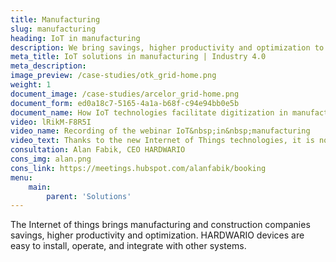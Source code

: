 ```yaml
---
title: Manufacturing
slug: manufacturing
heading: IoT in manufacturing
description: We bring savings, higher productivity and optimization to manufacturing and construction companies.
meta_title: IoT solutions in manufacturing | Industry 4.0
meta_description: 
image_preview: /case-studies/otk_grid-home.png
weight: 1
document_image: /case-studies/arcelor_grid-home.png
document_form: ed0a18c7-5165-4a1a-b68f-c94e94bb0e5b
document_name: How IoT technologies facilitate digitization in manufacturing
video: lRikM-F8R5I
video_name: Recording of the webinar IoT&nbsp;in&nbsp;manufacturing
video_text: Thanks to the new Internet of Things technologies, it is now possible to monitor production easily, quickly and affordably. You don't need to change or replace the machine, process or establish a new network.
consultation: Alan Fabik, CEO HARDWARIO
cons_img: alan.png
cons_link: https://meetings.hubspot.com/alanfabik/booking
menu:
    main:
        parent: 'Solutions'
---
```


The Internet of things brings manufacturing and construction companies savings, higher productivity and optimization. HARDWARIO devices are easy to install, operate, and integrate with other systems.
